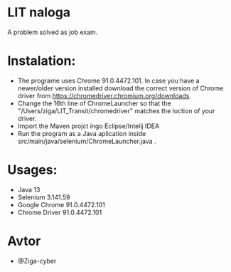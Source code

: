 # LIT naloga
A problem solved as job exam.

# Instalation:
- The programe uses Chrome 91.0.4472.101. In case you have a newer/older version installed download the correct version of Chrome driver from https://chromedriver.chromium.org/downloads.
- Change the 16th line of ChromeLauncher so that the "/Users/ziga/LIT_Transit/chromedriver" matches the loction of your driver.
- Import the Maven projct ingo Eclipse/Intelij IDEA
- Run the program as a Java aplication inside src/main/java/selenium/ChromeLauncher.java .

# Usages:
- Java 13
- Selenium 3.141.59
- Google Chrome 91.0.4472.101
- Chrome Driver 91.0.4472.101

# Avtor
- @Ziga-cyber
